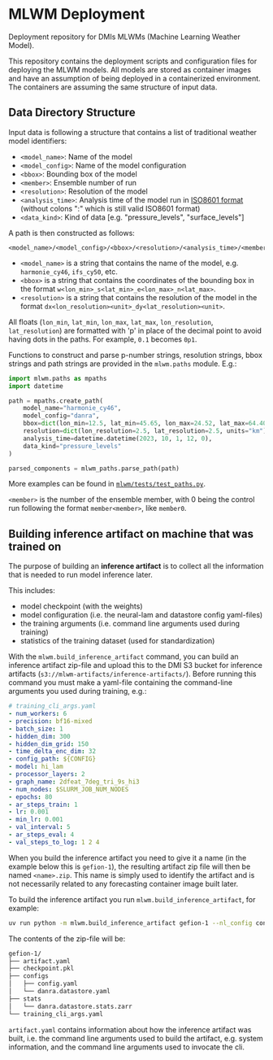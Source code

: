 # MLWM Deployment
Deployment repository for DMIs MLWMs (Machine Learning Weather Model).

This repository contains the deployment scripts and configuration files for deploying the MLWM models. All models are stored as container images and have an assumption of being deployed in a containerized environment. The containers are assuming the same structure of input data.

## Data Directory Structure
Input data is following a structure that contains a list of traditional weather model identifiers:

- `<model_name>`: Name of the model
- `<model_config>`: Name of the model configuration
- `<bbox>`: Bounding box of the model
- `<member>`: Ensemble number of run
- `<resolution>`: Resolution of the model
- `<analysis_time>`: Analysis time of the model run in [ISO8601 format](https://en.wikipedia.org/wiki/ISO_8601) (without colons ":" which is
  still valid ISO8601 format)
- `<data_kind>`: Kind of data [e.g. "pressure_levels", "surface_levels"]

A path is then constructed as follows:
```
<model_name>/<model_config>/<bbox>/<resolution>/<analysis_time>/<member>/<data_kind>.zarr
```
- `<model_name>` is a string that contains the name of the model, e.g. `harmonie_cy46`, `ifs_cy50`, etc.
- `<bbox>` is a string that contains the coordinates of the bounding box in the format `w<lon_min>_s<lat_min>_e<lon_max>_n<lat_max>`.
- `<resolution>` is a string that contains the resolution of the model in the format `dx<lon_resolution><unit>_dy<lat_resolution><unit>`.

All floats (`lon_min`, `lat_min`, `lon_max`, `lat_max`, `lon_resolution`,
`lat_resolution`) are formatted with 'p' in place of the decimal point to avoid
having dots in the paths. For example, `0.1` becomes `0p1`.

Functions to construct and parse p-number strings, resolution strings, bbox strings and path strings are provided in the `mlwm.paths` module. E.g.:

```python
import mlwm.paths as mpaths
import datetime

path = mpaths.create_path(
    model_name="harmonie_cy46",
    model_config="danra",
    bbox=dict(lon_min=12.5, lat_min=45.65, lon_max=24.52, lat_max=64.40),
    resolution=dict(lon_resolution=2.5, lat_resolution=2.5, units="km"),
    analysis_time=datetime.datetime(2023, 10, 1, 12, 0),
    data_kind="pressure_levels"
)

parsed_components = mlwm_paths.parse_path(path)
```

More examples can be found in [`mlwm/tests/test_paths.py`](src/mlwm/tests/test_paths.py).

`<member>` is the number of the ensemble member, with 0 being the control run following the format `member<member>`, like `member0`.


## Building inference artifact on machine that was trained on

The purpose of building an **inference artifact** is to collect all the information that is needed to run model inference later.

This includes:

- model checkpoint (with the weights)
- model configuration (i.e. the neural-lam and datastore config yaml-files)
- the training arguments (i.e. command line arguments used during training)
- statistics of the training dataset (used for standardization)

With the `mlwm.build_inference_artifact` command, you can build an inference artifact zip-file and upload this to the DMI S3 bucket for inference artifacts (`s3://mlwm-artifacts/inference-artifacts/`). Before running this command you must make a yaml-file containing the command-line arguments you used during training, e.g.:

```yaml
# training_cli_args.yaml
- num_workers: 6
- precision: bf16-mixed
- batch_size: 1
- hidden_dim: 300
- hidden_dim_grid: 150
- time_delta_enc_dim: 32
- config_path: ${CONFIG}
- model: hi_lam
- processor_layers: 2
- graph_name: 2dfeat_7deg_tri_9s_hi3
- num_nodes: $SLURM_JOB_NUM_NODES
- epochs: 80
- ar_steps_train: 1
- lr: 0.001
- min_lr: 0.001
- val_interval: 5
- ar_steps_eval: 4
- val_steps_to_log: 1 2 4
```

When you build the inference artifact you need to give it a name (in the example below this is `gefion-1`), the resulting artifact zip file will then be named `<name>.zip`. This name is simply used to identify the artifact and is not necessarily related to any forecasting container image built later.

To build the inference artifact you run `mlwm.build_inference_artifact`, for example:

```bash
uv run python -m mlwm.build_inference_artifact gefion-1 --nl_config config.yaml --checkpoint train-graph_lam-4x2-01_24_14-5078/min_val_loss.ckp
```

The contents of the zip-file will be:

```bash
gefion-1/
├── artifact.yaml
├── checkpoint.pkl
├── configs
│   ├── config.yaml
│   └── danra.datastore.yaml
├── stats
│   └── danra.datastore.stats.zarr
└── training_cli_args.yaml
```

`artifact.yaml` contains information about how the inference artifact was built, i.e. the command line arguments used to build the artifact, e.g. system information, and the command line arguments used to invocate the cli.
